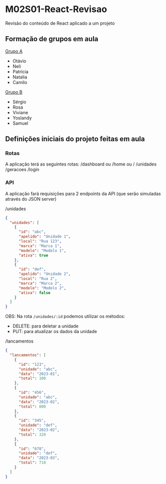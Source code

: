 # M02S01-React-Revisao
Revisão do conteúdo de React aplicado a um projeto

## Formação de grupos em aula

[Grupo A](https://github.com/slsantosjr/solar-energy)
- Otávio
- Neli
- Patrícia
- Natalia
- Camilo

[Grupo B](https://github.com/nemseibr/SolarEnergy365)
- Sérgio
- Rosa
- Viviane
- Yoslandy
- Samuel

## Definições iniciais do projeto feitas em aula

### Rotas

A aplicação terá as seguintes rotas:
/dashboard ou /home ou /
/unidades
/geracoes
/login

### API

A aplicação fará requisições para 2 endpoints da API (que serão simuladas através do JSON server)

/unidades
```json
{
  "unidades": [
    {
      "id": "abc",
      "apelido": "Unidade 1",
      "local": "Rua 123",
      "marca": "Marca 1",
      "modelo": "Modelo 1",
      "ativa": true
    },
    {
      "id": "def",
      "apelido": "Unidade 2",
      "local": "Rua 2",
      "marca": "Marca 2",
      "modelo": "Modelo 2",
      "ativa": false
    }
  ]
}
```

OBS: Na rota `/unidades/:id` podemos utilizar os métodos:
- DELETE: para deletar a unidade
- PUT: para atualizar os dados da unidade


/lancamentos
```json
{
  "lancamentos": [
    {
      "id": "123",
      "unidade": "abc",
      "data": "2023-01",
      "total": 100
    },
    {
      "id": "456",
      "unidade": "abc",
      "data": "2023-02",
      "total": 800
    },
    {
      "id": "345",
      "unidade": "def",
      "data": "2023-02",
      "total": 320
    },
    {
      "id": "678",
      "unidade": "def",
      "data": "2023-03",
      "total": 710
    }
  ]
}
```
